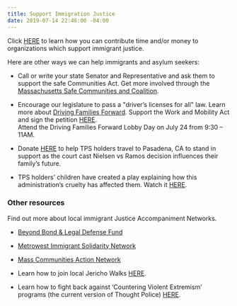 ```yaml
---
title: Support Immigration Justice
date: 2019-07-14 22:46:00 -04:00
---
```


Click [HERE](https://docs.google.com/document/d/e/2PACX-1vTMqS6yDQZAGNdad1FYd6cMwj0EoEzDvkqgVPN0GzKX9UpMEaH1U9QmAhTwB-JOiw8MruJaYHj0VNf9/pub) to learn how you can contribute time and/or money to organizations which support immigrant justice.

Here are other ways we can help immigrants and asylum seekers:

* Call or write your state Senator and Representative and ask them to support the safe Communities Act. Get more involved through the [Massachusetts Safe Communities and Coalition](https://www.facebook.com/safecommunitiesma/).


* Encourage our legislature to pass a "driver’s licenses for all" law.  Learn more about [Driving Families Forward](https://www.facebook.com/DrivingFamiliesForward/).  Support the Work and Mobility Act and sign the petition [HERE](bit.ly/dffpetition).\
  Attend the Driving Families Forward Lobby Day on July 24 from 9:30 – 11AM.


* Donate [HERE](bit.ly/DonateMassTPSComite) to help TPS holders travel to Pasadena, CA to stand in support as the court cast Nielsen vs Ramos decision influences their family’s future.

* TPS holders’ children have created a play explaining how this administration’s cruelty has affected them.  Watch it [HERE](http://guide.bnntv.org:8000/CablecastPublicSite/show/93888?channel=2).

### Other resources

Find out more about local immigrant Justice Accompaniment Networks.

* [Beyond Bond & Legal Defense Fund](https://beyondbondboston.org/)

* [Metrowest Immigrant Solidarity Network](bit.ly/MISNNeighborFund)

* [Mass Communities Action Network](https://www.mcan.us/new-event)

* Learn how to join local Jericho Walks [HERE](www.facebook.com/groups/BAC4J).

* Learn how to fight back against ‘Countering Violent Extremism’ programs (the current version of Thought Police) [HERE](https://facebook.com/MuslimJusticeLeague/).